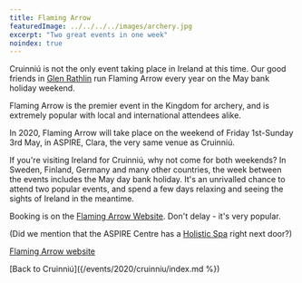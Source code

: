 ```yaml
---
title: Flaming Arrow
featuredImage: ../../../../images/archery.jpg
excerpt: "Two great events in one week"
noindex: true
---
```

Cruinniú is not the only event taking place in Ireland at this time. Our good friends in <a href="http://glenrathlin.org">Glen Rathlin</a> run Flaming Arrow every year on the May bank holiday weekend.

Flaming Arrow is the premier event in the Kingdom for archery, and is extremely popular with local and international attendees alike.

In 2020, Flaming Arrow will take place on the weekend of Friday 1st-Sunday 3rd May, in ASPIRE, Clara, the very same venue as Cruinniú.

If you're visiting Ireland for Cruinniú, why not come for both weekends? In Sweden, Finland, Germany and many other countries, the week between the events includes the May day bank holiday. It's an unrivalled chance to attend two popular events, and spend a few days relaxing and seeing the sights of Ireland in the meantime.

Booking is on the [Flaming Arrow Website](http://glenrathlin.org/flamingarrow/). Don't delay - it's very popular.

(Did we mention that the ASPIRE Centre has a <a href="http://www.clarahousespa.ie">Holistic Spa</a> right next door?)

[Flaming Arrow website](http://glenrathlin.org/flamingarrow/)

[Back to Cruinniú]({/events/2020/cruinniu/index.md %})